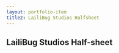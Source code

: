 ```yaml
---
layout: portfolio-item
title2: LailiBug Studios Halfsheet
---
```


## LailiBug Studios Half-sheet

<img src="{{ site.baseurl }}/assets/portfolio/graphics/lailibug/laili-halfsheet-front.png" alt="">
<img src="{{ site.baseurl }}/assets/portfolio/graphics/lailibug/laili-halfsheet-back.png" alt="">
